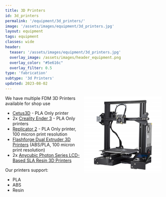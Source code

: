 ```yaml
---
title: 3D Printers
id: 3d_printers
permalink: '/equipment/3d_printers/'
image: '/assets/images/equipment/3d_printers.jpg'
layout: equipment
tags: equipment
classes: wide
header:
  teaser: '/assets/images/equipment/3d_printers.jpg'
  overlay_image: /assets/images/header_equipment.png
  overlay_color: "#5e616c"
  overlay_filter: 0.5
type: 'fabrication'
subtype: '3d Printers'
updated: 2023-08-02
---
```

<img align="right" width="250" height="250" src="/assets/images/equipment/3d_printers.jpg">

We have multiple FDM 3D Printers available for shop use

- [Cetus3D](https://www.cetus3d.com/) - PLA Only printer
- 2x [Creality Ender 3](https://www.creality.com/products/ender-3-3d-printer) - PLA Only printers
- [Replicator 2](https://www.makerbot.com/) - PLA Only printer, 100 micron print resolution
- [Flashforge Dual Extruder 3D Printers](https://store.flashforge.com/) (ABS/PLA, 100 micron print resolution)
- 2x [Anycubic Photon Series LCD-Based SLA Resin 3D Printers](https://www.anycubic.com/collections/anycubic-photon-3d-printers/products/anycubic-photon-3d-printer)

Our printers support:
 - PLA
 - ABS
 - Resin